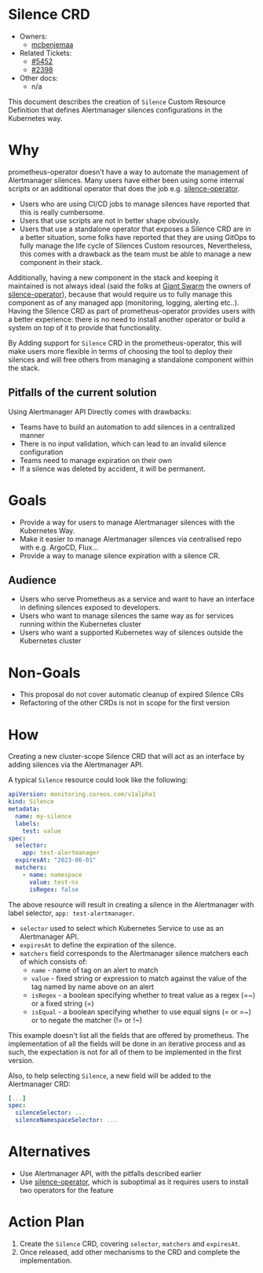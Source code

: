 # Silence CRD

* Owners:
  * [mcbenjemaa](https://github.com/mcbenjemaa)
* Related Tickets:
  * [#5452](https://github.com/prometheus-operator/prometheus-operator/issues/5452)
  * [#2398](https://github.com/prometheus-operator/prometheus-operator/issues/2398)
* Other docs:
  * n/a

This document describes the creation of `Silence` Custom Resource Definition that defines Alertmanager silences
configurations in the Kubernetes way.

# Why

prometheus-operator doesn't have a way to automate the management of Alertmanager silences. Many users have either been using some internal scripts
or an additional operator that does the job e.g. [silence-operator](https://github.com/giantswarm/silence-operator).

* Users who are using CI/CD jobs to manage silences have reported that this is really cumbersome.
* Users that use scripts are not in better shape obviously.
* Users that use a standalone operator that exposes a Silence CRD are in a better situation, some folks have reported that they are using GitOps
  to fully manage the life cycle of Silences Custom resources, Nevertheless, this comes with a drawback
  as the team must be able to manage a new component in their stack.

Additionally, having a new component in the stack and keeping it maintained is not always ideal (said the folks at [Giant Swarm](https://giantswarm.io) the owners of [silence-operator](https://github.com/giantswarm/silence-operator)),
because that would require us to fully manage this component as of any managed app (monitoring, logging, alerting etc..).
Having the Silence CRD as part of prometheus-operator provides users with a better experience: there is no need to install another operator or build a system on top of it to provide that functionality.

By Adding support for `Silence` CRD in the prometheus-operator, this will make users more flexible in terms of choosing the tool
to deploy their silences and will free others from managing a standalone component within the stack.

## Pitfalls of the current solution

Using Alertmanager API Directly comes with drawbacks:

* Teams have to build an automation to add silences in a centralized manner
* There is no input validation, which can lead to an invalid silence configuration
* Teams need to manage expiration on their own
* If a silence was deleted by accident, it will be permanent.

# Goals

* Provide a way for users to manage Alertmanager silences with the Kubernetes Way.
* Make it easier to manage Alertmanager silences via centralised repo with e.g. ArgoCD, Flux...
* Provide a way to manage silence expiration with a silence CR.

## Audience

* Users who serve Prometheus as a service and want to have an interface in defining silences exposed to developers.
* Users who want to manage silences the same way as for services running within the Kubernetes cluster
* Users who want a supported Kubernetes way of silences outside the Kubernetes cluster

# Non-Goals

* This proposal do not cover automatic cleanup of expired Silence CRs
* Refactoring of the other CRDs is not in scope for the first version

# How

Creating a new cluster-scope Silence CRD that will act as an interface by adding silences via the Alertmanager API.

A typical `Silence` resource could look like the following:

```yaml
apiVersion: monitoring.coreos.com/v1alpha1
kind: Silence
metadata:
  name: my-silence
  labels:
    test: value
spec:
  selector:
    app: test-alertmanager
  expiresAt: "2023-06-01"
  matchers:
    - name: namespace
      value: test-ns
      isRegex: false
```

The above resource will result in creating a silence in the Alertmanager with label selector,
`app: test-alertmanager`.

* `selector` used to select which Kubernetes Service to use as an Alertmanager API.
* `expiresAt` to define the expiration of the silence.
* `matchers` field corresponds to the Alertmanager silence matchers each of which consists of:
  - `name` - name of tag on an alert to match
  - `value` - fixed string or expression to match against the value of the tag named by name above on an alert
  - `isRegex` - a boolean specifying whether to treat value as a regex (=~) or a fixed string (=)
  - `isEqual` - a boolean specifying whether to use equal signs (= or =~) or to negate the matcher (!= or !~)

This example doesn't list all the fields that are offered by prometheus. The implementation of all the fields will be
done in an iterative process and as such, the expectation is not for all of them to be implemented in the first version.

Also, to help selecting `Silence`, a new field will be added to the Alertmanager CRD:

```yaml
[...]
spec:
  silenceSelector: ...
  silenceNamespaceSelector: ...
```

# Alternatives

* Use Alertmanager API, with the pitfalls described earlier
* Use [silence-operator](https://github.com/giantswarm/silence-operator), which is suboptimal as it requires users to install two operators for the feature

# Action Plan

1. Create the `Silence` CRD, covering `selector`, `matchers` and `expiresAt`.
2. Once released, add other mechanisms to the CRD and complete the implementation.
